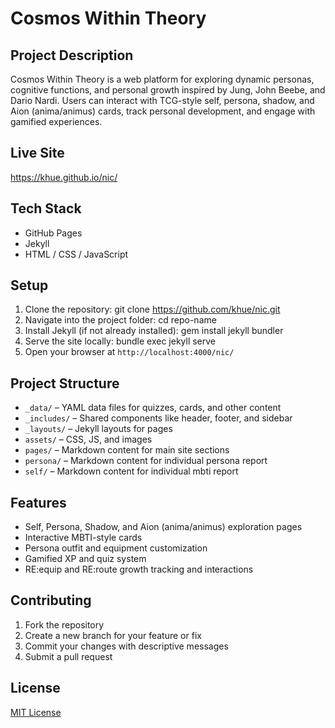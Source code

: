 # Cosmos Within Theory

## Project Description
Cosmos Within Theory is a web platform for exploring dynamic personas, cognitive functions, and personal growth inspired by Jung, John Beebe, and Dario Nardi. Users can interact with TCG-style self, persona, shadow, and Aion (anima/animus) cards, track personal development, and engage with gamified experiences.

## Live Site
https://khue.github.io/nic/

## Tech Stack
- GitHub Pages
- Jekyll
- HTML / CSS / JavaScript

## Setup

1. Clone the repository:
   git clone https://github.com/khue/nic.git
2. Navigate into the project folder:
   cd repo-name
3. Install Jekyll (if not already installed):
   gem install jekyll bundler
4. Serve the site locally:
   bundle exec jekyll serve
5. Open your browser at `http://localhost:4000/nic/`

## Project Structure
- `_data/` – YAML data files for quizzes, cards, and other content
- `_includes/` – Shared components like header, footer, and sidebar
- `_layouts/` – Jekyll layouts for pages
- `assets/` – CSS, JS, and images
- `pages/` – Markdown content for main site sections
- `persona/` – Markdown content for individual persona report
- `self/` – Markdown content for individual mbti report

## Features
- Self, Persona, Shadow, and Aion (anima/animus) exploration pages
- Interactive MBTI-style cards
- Persona outfit and equipment customization
- Gamified XP and quiz system
- RE:equip and RE:route growth tracking and interactions

## Contributing
1. Fork the repository
2. Create a new branch for your feature or fix
3. Commit your changes with descriptive messages
4. Submit a pull request

## License
[MIT License](LICENSE)
